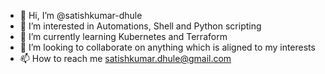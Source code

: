 - 👋 Hi, I’m @satishkumar-dhule
- 👀 I’m interested in Automations, Shell and Python scripting
- 🌱 I’m currently learning Kubernetes and Terraform
- 💞️ I’m looking to collaborate on anything which is aligned to my interests
- 📫 How to reach me satishkumar.dhule@gmail.com

<!---
satishkumar-dhule/satishkumar-dhule is a ✨ special ✨ repository because its `README.md` (this file) appears on your GitHub profile.
You can click the Preview link to take a look at your changes.
--->
